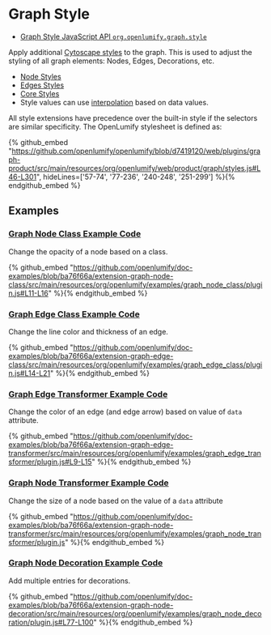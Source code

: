 # Graph Style

* [Graph Style JavaScript API `org.openlumify.graph.style`](../../../javascript/org.openlumify.graph.style.html)

Apply additional [Cytoscape styles](http://js.cytoscape.org/#style) to the graph. This is used to adjust the styling of all graph elements: Nodes, Edges, Decorations, etc.

* [Node Styles](http://js.cytoscape.org/#style/node-body)
* [Edges Styles](http://js.cytoscape.org/#style/edge-line)
* [Core Styles](http://js.cytoscape.org/#style/core)
* Style values can use [interpolation](http://js.cytoscape.org/#style/mappers) based on data values.

All style extensions have precedence over the built-in style if the selectors are similar specificity. The OpenLumify stylesheet is defined as:

{% github_embed "https://github.com/openlumify/openlumify/blob/d7419120/web/plugins/graph-product/src/main/resources/org/openlumify/web/product/graph/styles.js#L46-L301", hideLines=['57-74', '77-236', '240-248', '251-299'] %}{% endgithub_embed %}

## Examples

### [Graph Node Class Example Code](https://github.com/openlumify/doc-examples/tree/master/extension-graph-node-class)

Change the opacity of a node based on a class.

{% github_embed "https://github.com/openlumify/doc-examples/blob/ba76f66a/extension-graph-node-class/src/main/resources/org/openlumify/examples/graph_node_class/plugin.js#L11-L16" %}{% endgithub_embed %}


### [Graph Edge Class Example Code](https://github.com/openlumify/doc-examples/tree/master/extension-graph-edge-class)

Change the line color and thickness of an edge.

{% github_embed "https://github.com/openlumify/doc-examples/blob/ba76f66a/extension-graph-edge-class/src/main/resources/org/openlumify/examples/graph_edge_class/plugin.js#L14-L21" %}{% endgithub_embed %}


### [Graph Edge Transformer Example Code](https://github.com/openlumify/doc-examples/tree/master/extension-graph-edge-transformer)

Change the color of an edge (and edge arrow) based on value of `data` attribute.

{% github_embed "https://github.com/openlumify/doc-examples/blob/ba76f66a/extension-graph-edge-transformer/src/main/resources/org/openlumify/examples/graph_edge_transformer/plugin.js#L9-L15" %}{% endgithub_embed %}


### [Graph Node Transformer Example Code](https://github.com/openlumify/doc-examples/tree/master/extension-graph-node-transformer)

Change the size of a node based on the value of a `data` attribute

{% github_embed "https://github.com/openlumify/doc-examples/blob/ba76f66a/extension-graph-node-transformer/src/main/resources/org/openlumify/examples/graph_node_transformer/plugin.js" %}{% endgithub_embed %}


### [Graph Node Decoration Example Code](https://github.com/openlumify/doc-examples/tree/master/extension-graph-node-decoration)

Add multiple entries for decorations.

{% github_embed "https://github.com/openlumify/doc-examples/blob/ba76f66a/extension-graph-node-decoration/src/main/resources/org/openlumify/examples/graph_node_decoration/plugin.js#L77-L100" %}{% endgithub_embed %}
